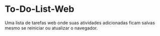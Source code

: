 # To-Do-List-Web
Uma lista de tarefas web onde suas atividades adicionadas ficam salvas mesmo se reiniciar ou atualizar o navegador.
